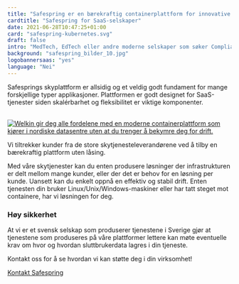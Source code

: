 ```yaml
---
title: "Safespring er en bærekraftig containerplattform for innovative selskaper"
cardtitle: "Safespring for SaaS-selskaper"
date: 2021-06-28T10:47:25+01:00
card: "safespring-kubernetes.svg"
draft: false
intro: "MedTech, EdTech eller andre moderne selskaper som søker Compliant Kubernetes, databasetjenester og mer."
background: "safespring_bilder_10.jpg"
logobannersaas: "yes"
language: "Nei"
---
```

<div class="ingress"><p>Safesprings skyplattform er allsidig og et veldig godt fundament for mange forskjellige typer applikasjoner. Plattformen er godt designet for SaaS-tjenester siden skalérbarhet og fleksibilitet er viktige komponenter.</p></div>

<br>
<a href="/tjenester/compliant-kubernetes/"><img alt="Welkin gir deg alle fordelene med en moderne containerplattform som kjører i nordiske datasentre uten at du trenger å bekymre deg for drift." src="/img/saas/safespring-kubernetes.gif"></a>
<br>

Vi tiltrekker kunder fra de store skytjenesteleverandørene ved å tilby en bærekraftig plattform uten låsing.

Med våre skytjenester kan du enten produsere løsninger der infrastrukturen er delt mellom mange kunder, eller der det er behov for en løsning per kunde. Uansett kan du enkelt oppnå en effektiv og stabil drift. Enten tjenesten din bruker Linux/Unix/Windows-maskiner eller har tatt steget mot containere, har vi løsningen for deg.

### Høy sikkerhet

At vi er et svensk selskap som produserer tjenestene i Sverige gjør at tjenestene som produseres på våre plattformer lettere kan møte eventuelle krav om hvor og hvordan sluttbrukerdata lagres i din tjeneste.

Kontakt oss for å se hvordan vi kan støtte deg i din virksomhet!

<a href="/kontakt" id="text-button">Kontakt Safespring</a>
